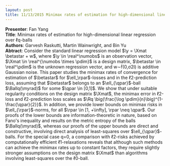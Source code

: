 ```yaml
---
layout: post
title: 11/13/2015 Minimax rates of estimation for high-dimensional linear regression over ℓq-balls 
---
```

**Presenter**: Fan Yang  
**Title**: Minimax rates of estimation for high-dimensional linear regression over ℓq-balls   
**Authors**: Garvesh Raskutti, Martin Wainwright, and Bin Yu  
**Abtract**: Consider the standard linear regression model $\y = \Xmat \betastar + w$, where $\y \in \real^\numobs$ is an observation vector, $\Xmat \in \real^{\numobs \times \pdim}$ is a design matrix, $\betastar \in \real^\pdim$ is the unknown regression vector, and w∼(0,σ2I) is additive Gaussian noise. This paper studies the minimax rates of convergence for estimation of $\betastar$ for $\ell_\rpar$-losses and in the ℓ2-prediction loss, assuming that $\betastar$ belongs to an $\ell_{\qpar}$-ball $\Ballq(\myrad)$ for some $\qpar \in [0,1]$. We show that under suitable regularity conditions on the design matrix $\Xmat$, the minimax error in ℓ2-loss and ℓ2-prediction loss scales as $\Rq \big(\frac{\log \pdim}{n}\big)^{1-\frac{\qpar}{2}}$. In addition, we provide lower bounds on minimax risks in $\ell_{\rpar}$-norms, for all $\rpar \in [1, +\infty], \rpar \neq \qpar$. Our proofs of the lower bounds are information-theoretic in nature, based on Fano's inequality and results on the metric entropy of the balls $\Ballq(\myrad)$, whereas our proofs of the upper bounds are direct and constructive, involving direct analysis of least-squares over $\ell_{\qpar}$-balls. For the special case q=0, a comparison with ℓ2-risks achieved by computationally efficient ℓ1-relaxations reveals that although such methods can achieve the minimax rates up to constant factors, they require slightly stronger assumptions on the design matrix $\Xmat$ than algorithms involving least-squares over the ℓ0-ball. 
